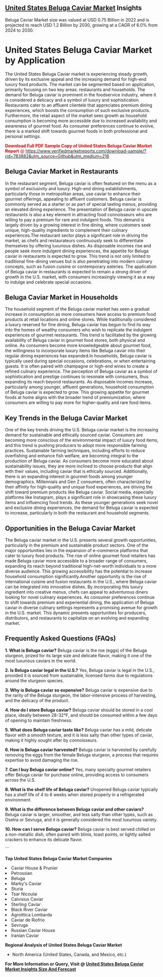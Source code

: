 <h2><a href="https://www.verifiedmarketreports.com/download-sample/?rid=783882&amp;utm_source=Github&amp;utm_medium=216" target="_blank">United States Beluga Caviar Market</a> Insights</h2><p>Beluga Caviar Market size was valued at USD 0.75 Billion in 2022 and is projected to reach USD 1.2 Billion by 2030, growing at a CAGR of 6.0% from 2024 to 2030.</p><p><h1>United States Beluga Caviar Market by Application</h1><p>The United States Beluga Caviar market is experiencing steady growth, driven by its exclusive appeal and the increasing demand for high-end luxury food products. The market can be segmented based on application, primarily focusing on two key areas: restaurants and households. The demand for Beluga caviar is prominent in the foodservice industry, where it is considered a delicacy and a symbol of luxury and sophistication. Restaurants cater to an affluent clientele that appreciates premium dining experiences, which boosts the consumption of such exclusive products. Furthermore, the retail aspect of the market sees growth as household consumption is becoming more accessible due to increased availability and awareness of gourmet food. As consumer preferences continue to evolve, there is a marked shift towards gourmet foods in both professional and personal settings.<p><span class=""><span style="color: #ff0000;"><strong>Download Full PDF Sample Copy of United States Beluga Caviar Market Report</strong> @ </span><a href="https://www.verifiedmarketreports.com/download-sample/?rid=783882&amp;utm_source=Github&amp;utm_medium=216" target="_blank">https://www.verifiedmarketreports.com/download-sample/?rid=783882&amp;utm_source=Github&amp;utm_medium=216</a></span></p></p><h2>Beluga Caviar Market in Restaurants</h2><p>In the restaurant segment, Beluga caviar is often featured on the menu as a symbol of exclusivity and luxury. High-end dining establishments, particularly those in metropolitan areas, use caviar to enhance their gourmet offerings, appealing to affluent customers. Beluga caviar is commonly served as a starter or as part of special tasting menus, providing an elevated dining experience. The presentation of Beluga caviar in upscale restaurants is also a key element in attracting food connoisseurs who are willing to pay a premium for rare and indulgent foods. This demand is largely driven by a growing interest in fine dining, where customers seek unique, high-quality ingredients to complement their culinary experiences.The restaurant sector plays a significant role in driving the market, as chefs and restaurateurs continuously seek to differentiate themselves by offering luxurious dishes. As disposable incomes rise and people seek more indulgent dining experiences, the appetite for Beluga caviar in restaurants is expected to grow. This trend is not only limited to traditional fine-dining venues but is also penetrating into modern culinary concepts, such as fusion cuisine or contemporary eateries. The application of Beluga caviar in restaurants is expected to remain a strong driver of growth in the U.S. market, with consumers increasingly viewing it as a way to indulge and celebrate special occasions.<h2>Beluga Caviar Market in Households</h2><p>The household segment of the Beluga caviar market has seen a gradual increase in consumption as more consumers have access to premium food products at retail locations and online stores. While traditionally considered a luxury reserved for fine dining, Beluga caviar has begun to find its way into the homes of wealthy consumers who wish to replicate the indulgent experiences of gourmet restaurants. This trend is facilitated by the growing availability of Beluga caviar in gourmet food stores, both physical and online. As consumers become more knowledgeable about gourmet food, the willingness to incorporate luxury items like Beluga caviar into their regular dining experiences has expanded.In households, Beluga caviar is typically used during special occasions, celebrations, or when entertaining guests. It is often paired with champagne or high-end wines to create a refined culinary experience. The perception of Beluga caviar as a symbol of sophistication and prestige continues to resonate with consumers, thus expanding its reach beyond restaurants. As disposable incomes increase, particularly among younger, affluent generations, household consumption of Beluga caviar is expected to grow. This growing appetite for gourmet foods at home aligns with the broader trend of premiumization, where consumers are willing to pay more for higher-quality and rare food items. <h2>Key Trends in the Beluga Caviar Market</h2><p>One of the key trends driving the U.S. Beluga caviar market is the increasing demand for sustainable and ethically sourced caviar. Consumers are becoming more conscious of the environmental impact of luxury food items, and this trend is pushing producers to adopt more responsible farming practices. Sustainable farming techniques, including efforts to reduce overfishing and enhance fish welfare, are becoming integral to the production of Beluga caviar. As consumers become more educated about sustainability issues, they are more inclined to choose products that align with their values, including caviar that is ethically sourced. Additionally, there is an expanding interest in gourmet foods among younger demographics. Millennials and Gen Z consumers, often characterized by their affinity for high-quality and unique food experiences, are driving the shift toward premium products like Beluga caviar. Social media, especially platforms like Instagram, plays a significant role in showcasing these luxury items and influencing food trends. As these younger generations seek novel and exclusive dining experiences, the demand for Beluga caviar is expected to increase, particularly in both the restaurant and household segments.<h2>Opportunities in the Beluga Caviar Market</h2><p>The Beluga caviar market in the U.S. presents several growth opportunities, particularly in the premium and sustainable product sectors. One of the major opportunities lies in the expansion of e-commerce platforms that cater to luxury food products. The rise of online gourmet food retailers has made Beluga caviar more accessible to a broader range of consumers, expanding its reach beyond traditional high-net-worth individuals to a more diverse audience. This growing accessibility has the potential to increase household consumption significantly.Another opportunity is the rise of international cuisine and fusion restaurants in the U.S., where Beluga caviar can be integrated into innovative dishes. By incorporating this luxury ingredient into creative menus, chefs can appeal to adventurous diners looking for novel culinary experiences. As consumer preferences continue to shift towards premium and experiential dining, the application of Beluga caviar in diverse culinary settings represents a promising avenue for growth in the U.S. market. This dynamic presents opportunities for producers, distributors, and restaurants to capitalize on an evolving and expanding market.<h2>Frequently Asked Questions (FAQs)</h2><p><strong>1. What is Beluga caviar?</strong> Beluga caviar is the roe (eggs) of the Beluga sturgeon, prized for its large size and delicate flavor, making it one of the most luxurious caviars in the world.</p><p><strong>2. Is Beluga caviar legal in the U.S.?</strong> Yes, Beluga caviar is legal in the U.S., provided it is sourced from sustainable, licensed farms due to regulations around the sturgeon species.</p><p><strong>3. Why is Beluga caviar so expensive?</strong> Beluga caviar is expensive due to the rarity of the Beluga sturgeon, the labor-intensive process of harvesting, and the delicacy of the product.</p><p><strong>4. How do I store Beluga caviar?</strong> Beluga caviar should be stored in a cool place, ideally between 28-32°F, and should be consumed within a few days of opening to maintain freshness.</p><p><strong>5. What does Beluga caviar taste like?</strong> Beluga caviar has a mild, delicate flavor with a smooth texture, and it is less salty than other types of caviar, making it highly sought after by connoisseurs.</p><p><strong>6. How is Beluga caviar harvested?</strong> Beluga caviar is harvested by carefully removing the eggs from the female Beluga sturgeon, a process that requires expertise to avoid damaging the roe.</p><p><strong>7. Can I buy Beluga caviar online?</strong> Yes, many specialty gourmet retailers offer Beluga caviar for purchase online, providing access to consumers across the U.S.</p><p><strong>8. What is the shelf life of Beluga caviar?</strong> Unopened Beluga caviar typically has a shelf life of 4 to 6 weeks when stored properly in a refrigerated environment.</p><p><strong>9. What is the difference between Beluga caviar and other caviars?</strong> Beluga caviar is larger, smoother, and less salty than other types, such as Osetra or Sevruga, and it is generally considered the most luxurious variety.</p><p><strong>10. How can I serve Beluga caviar?</strong> Beluga caviar is best served chilled on a non-metallic dish, often paired with blinis, toast points, or lightly salted crackers to enhance its delicate flavor.</p>```</p><p><strong>Top United States Beluga Caviar Market Companies</strong></p><div data-test-id=""><p><li>Caviar House & Prunier</li><li> Petrossian</li><li> Beluga</li><li> Marky's Caviar</li><li> Sturia</li><li> Tsar Nicoulai</li><li> Calvisius Caviar</li><li> Sterling Caviar</li><li> Black River Caviar</li><li> Agroittica Lombarda</li><li> Caviar de Riofrio</li><li> Sevruga</li><li> Russian Caviar House</li><li> Iranian Caviar</li></p><div><strong>Regional Analysis of&nbsp;United States Beluga Caviar Market</strong></div><ul><li dir="ltr"><p dir="ltr">North America&nbsp;(United States, Canada, and Mexico, etc.)</p></li></ul><p><strong>For More Information or Query, Visit @&nbsp;</strong><strong><a href="https://www.verifiedmarketreports.com/product/beluga-caviar-market/?utm_source=Github&amp;utm_medium=216" target="_blank">United States Beluga Caviar Market Insights Size And Forecast</a></strong></p></div>
